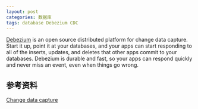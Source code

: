 ```yaml
---
layout: post
categories: 数据库
tags: database Debezium CDC
---
```


[Debezium](https://debezium.io/) is an open source distributed platform for change data capture. Start it up, point it at your databases, and your apps can start responding to all of the inserts, updates, and deletes that other apps commit to your databases. Debezium is durable and fast, so your apps can respond quickly and never miss an event, even when things go wrong.

## 参考资料

[Change data capture](https://en.wikipedia.org/wiki/Change_data_capture)

